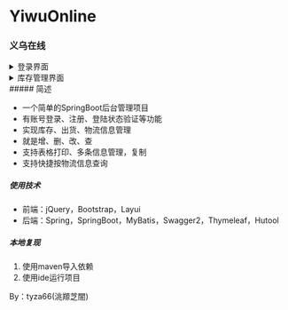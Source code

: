 # YiwuOnline
### 义乌在线
<details><summary>登录界面</summary>
![库存管理界面](./效果/登录页面.png)
</details>

<details><summary>库存管理界面</summary>
![库存管理界面](./效果/库存管理.png)
</details>
##### 简述

- 一个简单的SpringBoot后台管理项目
- 有账号登录、注册、登陆状态验证等功能
- 实现库存、出货、物流信息管理
- 就是增、删、改、查
- 支持表格打印、多条信息管理，复制
- 支持快捷按物流信息查询

##### 使用技术

- 前端：jQuery，Bootstrap，Layui
- 后端：Spring，SpringBoot，MyBatis，Swagger2，Thymeleaf，Hutool

##### 本地复现

1. 使用maven导入依赖
2. 使用ide运行项目

By：tyza66(洮羱芝闇)